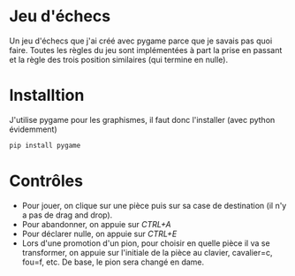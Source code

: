 # Jeu d'échecs

Un jeu d'échecs que j'ai créé avec pygame parce que je savais pas quoi faire. Toutes les règles du jeu 
sont implémentées à part la prise en passant et la règle des trois position similaires (qui termine en nulle).

# Installtion

J'utilise pygame pour les graphismes, il faut donc l'installer (avec python évidemment)

``` sh
pip install pygame
```

# Contrôles

+ Pour jouer, on clique sur une pièce puis sur sa case de destination (il n'y a pas de drag and drop).
+ Pour abandonner, on appuie sur _CTRL+A_
+ Pour déclarer nulle, on appuie sur _CTRL+E_
+ Lors d'une promotion d'un pion, pour choisir en quelle pièce il va se transformer, on appuie sur l'initiale de la pièce au clavier, cavalier=c, fou=f, etc. De base, le pion sera changé en dame.

